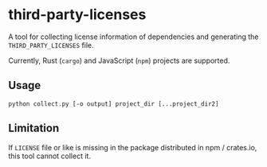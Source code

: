 # third-party-licenses

A tool for collecting license information of dependencies and generating the `THIRD_PARTY_LICENSES` file.

Currently, Rust (`cargo`) and JavaScript (`npm`) projects are supported.

## Usage

```
python collect.py [-o output] project_dir [...project_dir2]
```

## Limitation

If `LICENSE` file or like is missing in the package distributed in npm / crates.io, this tool cannot collect it.
